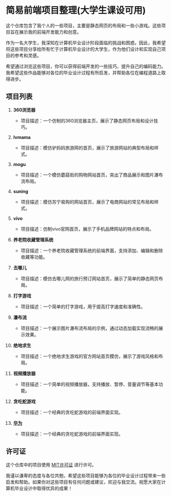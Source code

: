 <h1>简易前端项目整理(大学生课设可用)

</h1>
<p>这个仓库包含了我个人的一些项目，主要是静态网页的布局和一些小游戏。这些项目旨在展示我的前端开发能力和创意。</p>
<p>作为一名大学生，我深知在计算机毕业设计阶段面临的挑战和困惑。因此，我希望将这些项目分享给所有忙于计算机毕业设计的大学生，作为他们设计和实现自己项目的参考和灵感。</p>
<p>希望通过浏览这些项目，你可以获得前端开发的一些技巧，提升自己的编码能力。我希望这些作品能够对各位的毕业设计过程有所启发，并帮助各位在编程道路上取得进步。</p>
<h2>项目列表</h2>
<ol>
<li><p><strong>360浏览器</strong></p>
<ul>
	<li>项目描述：一个仿制的360浏览器主页，展示了静态网页布局和设计技巧。</li>
</ul>
</li>
<li><p><strong>lvmama</strong></p>
<ul>
	<li>项目描述：模仿驴妈妈旅游网的首页，展示了旅游网站的典型布局和样式。</li>
</ul>
</li>
<li><p><strong>mogu</strong></p>
<ul>
	<li>项目描述：一个模仿蘑菇街的购物网站首页，突出了商品展示和图片瀑布流布局。</li>
</ul>
</li>
<li><p><strong>suning</strong></p>
<ul>
	<li>项目描述：模仿苏宁易购的网站首页，展示了电商网站的常见布局和样式。</li>
</ul>
</li>
<li><p><strong>vivo</strong></p>
<ul>
	<li>项目描述：仿制vivo官网首页，展示了手机品牌网站的特点和布局。</li>
</ul>
</li>
<li><p><strong>养老院收藏管理系统</strong></p>
<ul>
	<li>项目描述：一个养老院收藏管理系统的前端界面，支持添加、编辑和删除收藏等功能。</li>
</ul>
</li>
<li><p><strong>去哪儿</strong></p>
<ul>
	<li>项目描述：模仿去哪儿网的旅行预订网站首页，展示了简单的静态网页布局。</li>
</ul>
</li>
<li><p><strong>打字游戏</strong></p>
<ul>
	<li>项目描述：一个简单的打字游戏，用于提高打字速度和准确性。</li>
</ul>
</li>
<li><p><strong>瀑布流</strong></p>
<ul>
	<li>项目描述：一个展示图片瀑布流布局的示例，通过动态加载实现流畅的展示效果。</li>
</ul>
</li>
<li><p><strong>绝地求生</strong></p>
<ul>
	<li>项目描述：一个绝地求生游戏的官方网站首页模仿，展示了游戏风格和布局。</li>
</ul>
</li>
<li><p><strong>视频播放器</strong></p>
<ul>
	<li>项目描述：一个简单的视频播放器，支持播放、暂停、音量调节等基本功能。</li>
</ul>
</li>
<li><p><strong>贪吃蛇游戏</strong></p>
<ul>
	<li>项目描述：一个经典的贪吃蛇游戏的前端界面实现。</li>
</ul>
</li>
	<li><p><strong> <a href="./Huawei/index.html" target="_new">华为</a></strong></p>
<ul>
	<li>项目描述：一个经典的贪吃蛇游戏的前端界面实现。</li>
</ul>
</li>
</ol>
<h2>许可证</h2>
<p>这个仓库中的项目使用 <a href="LICENSE" target="_new">MIT许可证</a> 进行许可。</p>
<p>我谨以谦卑的态度与各位共勉，希望这些项目能够为各位的毕业设计过程带来一些启发和帮助。如果你对这些项目有任何问题或建议，欢迎与我交流。祝愿大家在计算机毕业设计中取得优异的成果！</p>
